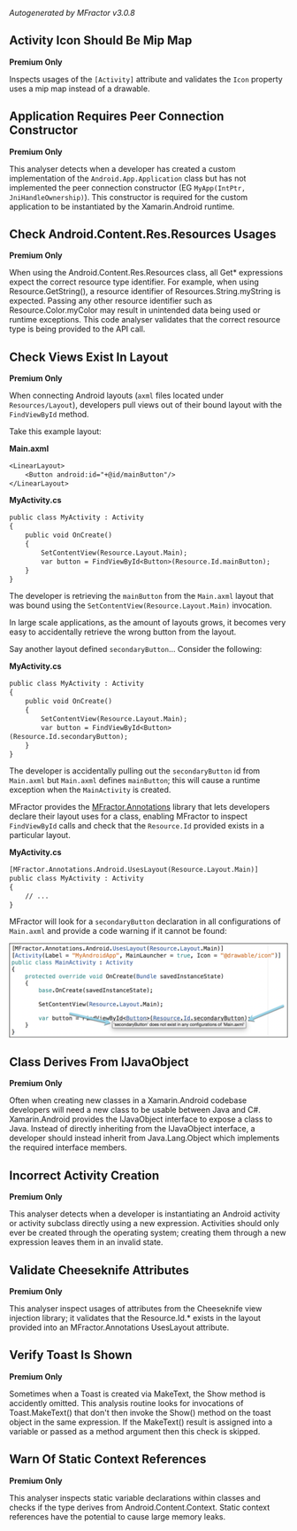 *Autogenerated by MFractor v3.0.8*
## Activity Icon Should Be Mip Map

**Premium Only**

Inspects usages of the `[Activity]` attribute and validates the `Icon` property uses a mip map instead of a drawable.


## Application Requires Peer Connection Constructor

**Premium Only**

This analyser detects when a developer has created a custom implementation of the `Android.App.Application` class but has not implemented the peer connection constructor (EG `MyApp(IntPtr, JniHandleOwnership)`). This constructor is required for the custom application to be instantiated by the Xamarin.Android runtime.


## Check Android.Content.Res.Resources Usages

**Premium Only**

When using the Android.Content.Res.Resources class, all Get* expressions expect the correct resource type identifier. For example, when using Resource.GetString(), a resource identifier of Resources.String.myString is expected. Passing any other resource identifier such as Resource.Color.myColor may result in unintended data being used or runtime exceptions. This code analyser validates that the correct resource type is being provided to the API call.


## Check Views Exist In Layout

**Premium Only**

When connecting Android layouts (`axml` files located under `Resources/Layout`), developers pull views out of their bound layout with the `FindViewById` method.

Take this example layout:

**Main.axml**
```
<LinearLayout>
    <Button android:id="+@id/mainButton"/>
</LinearLayout>
```

**MyActivity.cs**
```
public class MyActivity : Activity
{
    public void OnCreate()
    {
        SetContentView(Resource.Layout.Main);
        var button = FindViewById<Button>(Resource.Id.mainButton);
    }
}
```

The developer is retrieving the `mainButton` from the `Main.axml` layout that was bound using the `SetContentView(Resource.Layout.Main)` invocation.

In large scale applications, as the amount of layouts grows, it becomes very easy to accidentally retrieve the wrong button from the layout.

Say another layout defined `secondaryButton`... Consider the following:

**MyActivity.cs**
```
public class MyActivity : Activity
{
    public void OnCreate()
    {
        SetContentView(Resource.Layout.Main);
        var button = FindViewById<Button>(Resource.Id.secondaryButton);
    }
}
```

The developer is accidentally pulling out the `secondaryButton` id from `Main.axml` but `Main.axml` defines `mainButton`; this will cause a runtime exception when the `MainActivity` is created.

MFractor provides the [MFractor.Annotations](/annotations/) library that lets developers declare their layout uses for a class, enabling MFractor to inspect `FindViewById` calls and check that the `Resource.Id` provided exists in a particular layout.

**MyActivity.cs**
```
[MFractor.Annotations.Android.UsesLayout(Resource.Layout.Main)]
public class MyActivity : Activity
{
    // ...
}
```

MFractor will look for a `secondaryButton` declaration in all configurations of `Main.axml` and provide a code warning if it cannot be found:

![Inspecting for missing views in a layout using the UsesLayout analyser](/img/code-analysis/android/uses-layout-analysis.png)


## Class Derives From IJavaObject

**Premium Only**

Often when creating new classes in a Xamarin.Android codebase developers will need a new class to be usable between Java and C#. Xamarin.Android provides the IJavaObject interface to expose a class to Java. Instead of directly inheriting from the IJavaObject interface, a developer should instead inherit from Java.Lang.Object which implements the required interface members.


## Incorrect Activity Creation

**Premium Only**

This analyser detects when a developer is instantiating an Android activity or activity subclass directly using a new expression. Activities should only ever be created through the operating system; creating them through a new expression leaves them in an invalid state.


## Validate Cheeseknife Attributes

**Premium Only**

This analyser inspect usages of attributes from the Cheeseknife view injection library; it validates that the Resource.Id.* exists in the layout provided into an MFractor.Annotations UsesLayout attribute.


## Verify Toast Is Shown

**Premium Only**

Sometimes when a Toast is created via MakeText, the Show method is accidently omitted. This analysis routine looks for invocations of Toast.MakeText() that don't then invoke the Show() method on the toast object in the same expression. If the MakeText() result is assigned into a variable or passed as a method argument then this check is skipped.


## Warn Of Static Context References

**Premium Only**

This analyser inspects static variable declarations within classes and checks if the type derives from Android.Content.Context. Static context references have the potential to cause large memory leaks.


